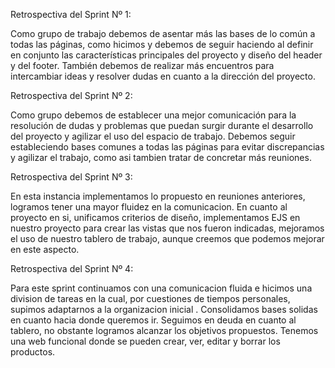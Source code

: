 Retrospectiva del Sprint Nº 1:

Como grupo de trabajo debemos de asentar más las bases de lo común a todas las páginas, como hicimos y debemos de seguir haciendo al definir en conjunto las características principales del proyecto y diseño del header y del footer.
También debemos de realizar más encuentros para intercambiar ideas y resolver dudas en cuanto a la dirección del proyecto.

Retrospectiva del Sprint Nº 2:

Como grupo debemos de establecer una mejor comunicación para la resolución de dudas y problemas que puedan surgir durante el desarrollo del proyecto y agilizar el uso del espacio de trabajo. Debemos seguir estableciendo bases comunes a todas las páginas para evitar discrepancias y agilizar el trabajo, como asi tambien tratar de concretar más reuniones.

Retrospectiva del Sprint Nº 3:

En esta instancia implementamos lo propuesto en reuniones anteriores, logramos tener una mayor fluidez en la comunicacion. En cuanto al proyecto en si, unificamos criterios de diseño, implementamos EJS en nuestro proyecto para crear las vistas que nos fueron indicadas, mejoramos el uso de nuestro tablero de trabajo, aunque creemos que podemos mejorar en este aspecto.

Retrospectiva del Sprint Nº 4:

Para este sprint continuamos con una comunicacion fluida e hicimos una division de tareas en la cual, por cuestiones de tiempos personales, supimos adaptarnos a la organizacion inicial . Consolidamos bases solidas en cuanto hacia donde queremos ir. Seguimos en deuda en cuanto al tablero, no obstante logramos alcanzar los objetivos propuestos. Tenemos una web funcional donde se pueden crear, ver, editar y borrar los productos.
